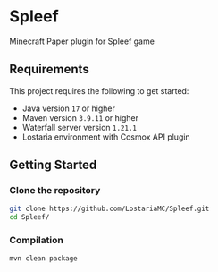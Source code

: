 # Spleef
Minecraft Paper plugin for Spleef game

## Requirements
This project requires the following to get started:
- Java version `17` or higher
- Maven version `3.9.11` or higher
- Waterfall server version `1.21.1`
- Lostaria environment with Cosmox API plugin

## Getting Started

### Clone the repository
```bash
git clone https://github.com/LostariaMC/Spleef.git
cd Spleef/
```

### Compilation
```bash
mvn clean package
```
